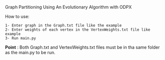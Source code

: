 Graph Partitioning Using An Evolutionary Algorithm with ODPX


How to use: 

    1- Enter graph in the Graph.txt file like the example
    2- Enter weights of each vertex in the VertexWeights.txt file like example
    3- Run main.py

**Point** : Both Graph.txt and VertexWeights.txt files must be in tha same folder as
the main.py to be run.